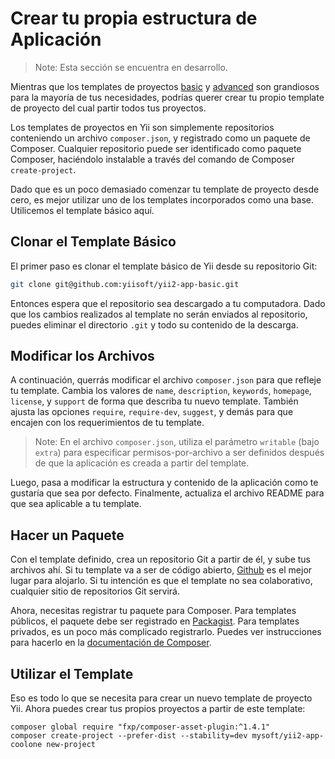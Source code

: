 Crear tu propia estructura de Aplicación
========================================

> Note: Esta sección se encuentra en desarrollo.

Mientras que los templates de proyectos [basic](https://github.com/yiisoft/yii2-app-basic) y [advanced](https://github.com/yiisoft/yii2-app-advanced)
son grandiosos para la mayoría de tus necesidades, podrías querer crear tu propio template de proyecto del cual
partir todos tus proyectos.

Los templates de proyectos en Yii son simplemente repositorios conteniendo un archivo `composer.json`, y registrado como un paquete de Composer.
Cualquier repositorio puede ser identificado como paquete Composer, haciéndolo instalable a través del comando de Composer `create-project`.

Dado que es un poco demasiado comenzar tu template de proyecto desde cero, es mejor utilizar uno de los
templates incorporados como una base. Utilicemos el template básico aquí.

Clonar el Template Básico
-------------------------

El primer paso es clonar el template básico de Yii desde su repositorio Git:

```bash
git clone git@github.com:yiisoft/yii2-app-basic.git
```

Entonces espera que el repositorio sea descargado a tu computadora. Dado que los cambios realizados al template no serán enviados al repositorio, puedes eliminar el directorio `.git`
y todo su contenido de la descarga.

Modificar los Archivos
----------------------

A continuación, querrás modificar el archivo `composer.json` para que refleje tu template. Cambia los valores de `name`, `description`, `keywords`, `homepage`, `license`, y `support`
de forma que describa tu nuevo template. También ajusta las opciones `require`, `require-dev`, `suggest`, y demás para que encajen con los requerimientos de tu template.

> Note: En el archivo `composer.json`, utiliza el parámetro `writable` (bajo `extra`) para especificar
> permisos-por-archivo a ser definidos después de que la aplicación es creada a partir del template.

Luego, pasa a modificar la estructura y contenido de la aplicación como te gustaría que sea por defecto. Finalmente, actualiza el archivo README para que sea aplicable a tu template.

Hacer un Paquete
----------------

Con el template definido, crea un repositorio Git a partir de él, y sube tus archivos ahí. Si tu template va a ser de código abierto, [Github](http://github.com) es el mejor lugar para alojarlo. Si tu intención es que el template no sea colaborativo, cualquier sitio de repositorios Git servirá.

Ahora, necesitas registrar tu paquete para Composer. Para templates públicos, el paquete debe ser registrado en [Packagist](https://packagist.org/).
Para templates privados, es un poco más complicado registrarlo. Puedes ver instrucciones para hacerlo en la [documentación de Composer](https://getcomposer.org/doc/05-repositories.md#hosting-your-own).

Utilizar el Template
--------------------

Eso es todo lo que se necesita para crear un nuevo template de proyecto Yii. Ahora puedes crear tus propios proyectos a partir de este template:

```
composer global require "fxp/composer-asset-plugin:^1.4.1"
composer create-project --prefer-dist --stability=dev mysoft/yii2-app-coolone new-project
```
